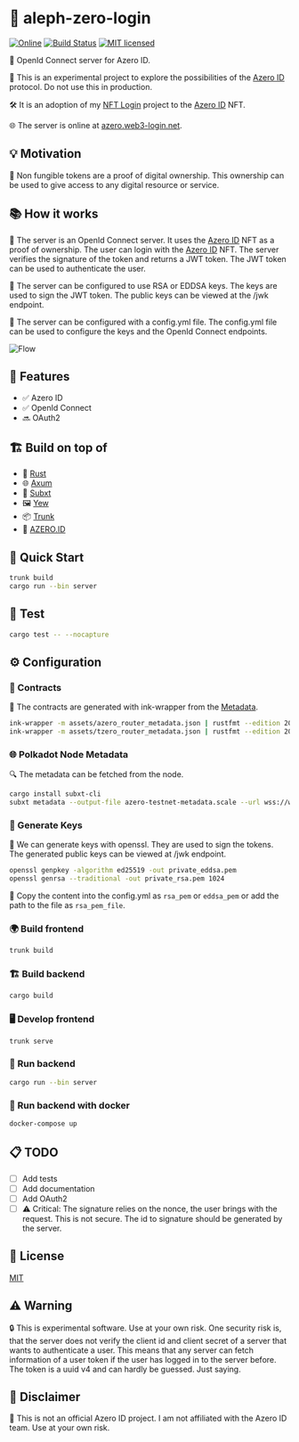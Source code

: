 # 🌟 aleph-zero-login

[![Online](https://img.shields.io/badge/online-azero.id-blue)](https://azero.web3-login.net/)
[![Build Status](https://github.com/web3-login/aleph-zero-login/actions/workflows/rust.yml/badge.svg)](https://github.com/web3-login/aleph-zero-login/actions/workflows/rust.yml)
[![MIT licensed](https://img.shields.io/badge/license-MIT-blue.svg)](./LICENSE)

🔐 OpenId Connect server for Azero ID.

🚀 This is an experimental project to explore the possibilities of the [Azero ID](https://azero.id/) protocol. Do not use this in production.

🛠 It is an adoption of my [NFT Login](https://github.com/nft-login/nft-login) project to the [Azero ID](https://azero.id/) NFT.

🌐 The server is online at [azero.web3-login.net](https://azero.web3-login.net/).

## 💡 Motivation

💎 Non fungible tokens are a proof of digital ownership. This ownership can be used to give access to any digital resource or service.

## 📚 How it works

🔐 The server is an OpenId Connect server. It uses the [Azero ID](https://azero.id/) NFT as a proof of ownership. The user can login with the [Azero ID](https://azero.id/) NFT. The server verifies the signature of the token and returns a JWT token. The JWT token can be used to authenticate the user.

🔑 The server can be configured to use RSA or EDDSA keys. The keys are used to sign the JWT token. The public keys can be viewed at the /jwk endpoint.

📝 The server can be configured with a config.yml file. The config.yml file can be used to configure the keys and the OpenId Connect endpoints.

![Flow](https://www.plantuml.com/plantuml/proxy?cache=no&src=https://raw.github.com/web3-login/aleph-zero-login/main/flow.puml)

## 🌈 Features

- ✅ Azero ID
- ✅ OpenId Connect
- 🔜 OAuth2

## 🏗 Build on top of

- 🦀 [Rust](https://www.rust-lang.org/tools/install)
- 🌐 [Axum](https://crates.io/crates/axum)
- 🔄 [Subxt](https://crates.io/crates/subxt)
- 🖼 [Yew](https://yew.rs/)
- 📦 [Trunk](https://trunkrs.dev/)
- 🔗 [AZERO.ID](https://azero.id/)

## 🚀 Quick Start

```sh
trunk build
cargo run --bin server
```

## 🧪 Test

```sh
cargo test -- --nocapture
```

## ⚙️ Configuration

### 📜 Contracts

🔧 The contracts are generated with ink-wrapper from the [Metadata](https://docs.azero.id/developers/deployments).

```sh
ink-wrapper -m assets/azero_router_metadata.json | rustfmt --edition 2021 > src/azero/router_contract.rs
ink-wrapper -m assets/tzero_router_metadata.json | rustfmt --edition 2021 > src/tzero/router_contract.rs
```

### 🌐 Polkadot Node Metadata

🔍 The metadata can be fetched from the node.

```sh
cargo install subxt-cli
subxt metadata --output-file azero-testnet-metadata.scale --url wss://ws.test.azero.dev:443
```

### 🔑 Generate Keys

🔐 We can generate keys with openssl. They are used to sign the tokens. The generated public keys can be viewed at /jwk endpoint.

```sh
openssl genpkey -algorithm ed25519 -out private_eddsa.pem
openssl genrsa --traditional -out private_rsa.pem 1024
```

📝 Copy the content into the config.yml as `rsa_pem` or `eddsa_pem` or add the path to the file as `rsa_pem_file`.

### 🌍 Build frontend

```sh
trunk build
```

### 🏗 Build backend

```sh
cargo build
```

### 🖥 Develop frontend

```sh
trunk serve
```

### 🚀 Run backend

```sh
cargo run --bin server
```

### 🐳 Run backend with docker

```sh
docker-compose up
```

## 📋 TODO

- [ ] Add tests
- [ ] Add documentation
- [ ] Add OAuth2
- [ ] ⚠️ Critical: The signature relies on the nonce, the user brings with the request. This is not secure. The id to signature should be generated by the server.

## 📜 License

[MIT](LICENSE)

## ⚠️ Warning

🔒 This is experimental software. Use at your own risk. One security risk is, that the server does not verify the client id and client secret of a server that wants to authenticate a user. This means that any server can fetch information of a user token if the user has logged in to the server before. The token is a uuid v4 and can hardly be guessed. Just saying.

## 🚫 Disclaimer

🤖 This is not an official Azero ID project. I am not affiliated with the Azero ID team. Use at your own risk.
